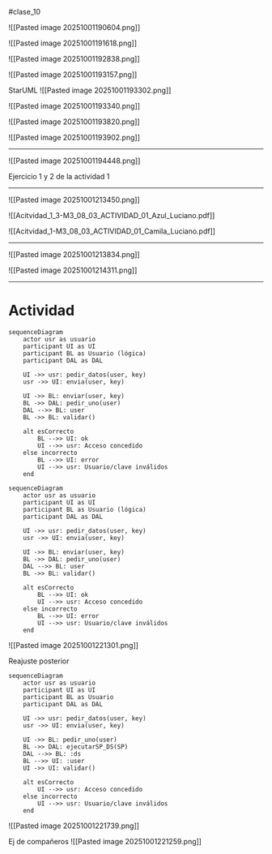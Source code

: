 #clase_10

![[Pasted image 20251001190604.png]]

![[Pasted image 20251001191618.png]]

![[Pasted image 20251001192838.png]]

![[Pasted image 20251001193157.png]]

StarUML
![[Pasted image 20251001193302.png]]


![[Pasted image 20251001193340.png]]

![[Pasted image 20251001193820.png]]

![[Pasted image 20251001193902.png]]

---


![[Pasted image 20251001194448.png]]

Ejercicio 1 y 2 de la actividad 1


---


![[Pasted image 20251001213450.png]]


![[Acitvidad_1_3-M3_08_03_ACTIVIDAD_01_Azul_Luciano.pdf]]

![[Acitvidad_1-M3_08_03_ACTIVIDAD_01_Camila_Luciano.pdf]]


---


![[Pasted image 20251001213834.png]]

![[Pasted image 20251001214311.png]]

---





# Actividad
```
sequenceDiagram
    actor usr as usuario
    participant UI as UI
    participant BL as Usuario (lógica)
    participant DAL as DAL

    UI ->> usr: pedir_datos(user, key)
    usr ->> UI: envia(user, key)

    UI ->> BL: enviar(user, key)
    BL ->> DAL: pedir_uno(user)
    DAL -->> BL: user
    BL ->> BL: validar()

    alt esCorrecto
        BL -->> UI: ok
        UI -->> usr: Acceso concedido
    else incorrecto
        BL -->> UI: error
        UI -->> usr: Usuario/clave inválidos
    end
```


```mermaid
sequenceDiagram
    actor usr as usuario
    participant UI as UI
    participant BL as Usuario (lógica)
    participant DAL as DAL

    UI ->> usr: pedir_datos(user, key)
    usr ->> UI: envia(user, key)

    UI ->> BL: enviar(user, key)
    BL ->> DAL: pedir_uno(user)
    DAL -->> BL: user
    BL ->> BL: validar()

    alt esCorrecto
        BL -->> UI: ok
        UI -->> usr: Acceso concedido
    else incorrecto
        BL -->> UI: error
        UI -->> usr: Usuario/clave inválidos
    end
```

![[Pasted image 20251001221301.png]]


Reajuste posterior
```
sequenceDiagram
    actor usr as usuario
    participant UI as UI
    participant BL as Usuario
    participant DAL as DAL

    UI ->> usr: pedir_datos(user, key)
    usr ->> UI: envia(user, key)

    UI ->> BL: pedir_uno(user)
    BL ->> DAL: ejecutarSP_DS(SP)
    DAL -->> BL: :ds
    BL -->> UI: :user
    UI ->> UI: validar()

    alt esCorrecto
        UI -->> usr: Acceso concedido
    else incorrecto
        UI -->> usr: Usuario/clave inválidos
    end
```
![[Pasted image 20251001221739.png]]


Ej de compañeros
![[Pasted image 20251001221259.png]]
